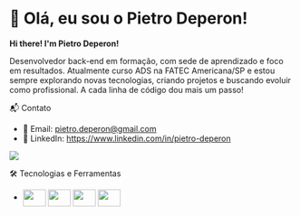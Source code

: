 # 👋 Olá, eu sou o Pietro Deperon!
**Hi there! I'm Pietro Deperon!**

Desenvolvedor back-end em formação, com sede de aprendizado e foco em resultados. Atualmente curso ADS na FATEC Americana/SP e estou sempre explorando novas tecnologias, criando projetos e buscando evoluir como profissional. A cada linha de código dou mais um passo!

📬 Contato
- 📧 Email: pietro.deperon@gmail.com
- 🔗 LinkedIn: https://www.linkedin.com/in/pietro-deperon

<picture>
  <source
    srcset="https://github-readme-stats.vercel.app/api?username=phdeperon&show_icons=true&theme=dark"
    media="(prefers-color-scheme: dark)"
  />
  <source
    srcset="https://github-readme-stats.vercel.app/api?username=phdeperon&show_icons=true"
    media="(prefers-color-scheme: light), (prefers-color-scheme: no-preference)"
  />
  <img src="https://github-readme-stats.vercel.app/api?username=phdeperon&show_icons=true&cache_seconds=1800" />

</picture>

🛠️ Tecnologias e Ferramentas
- <img align="center" height="30" width="40"  src="https://cdn.jsdelivr.net/gh/devicons/devicon@latest/icons/java/java-original.svg" />
	<img align="center" height="30" width="40" src="https://cdn.jsdelivr.net/gh/devicons/devicon@latest/icons/spring/spring-original-wordmark.svg" />
		<img align="center" height="30" width="40" src="https://cdn.worldvectorlogo.com/logos/intellij-idea-1.svg" />
		<img align="center" height="30" width="40" src="https://cdn.worldvectorlogo.com/logos/postgresql.svg" />
          
          
